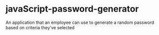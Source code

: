 # javaScript-password-generator
An application that an employee can use to generate a random password based on criteria they’ve selected
